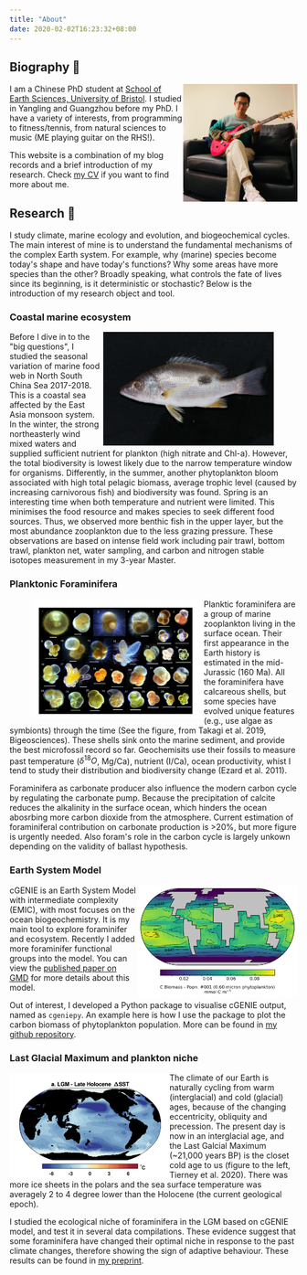 ```yaml
---
title: "About"
date: 2020-02-02T16:23:32+08:00
---
```


## Biography 🌊

<img align="right" src="avatar.png" width="200"/>

I am a Chinese PhD student at [School of Earth Sciences, University of Bristol](http://www.bristol.ac.uk/earthsciences/). I studied in Yangling and Guangzhou before my PhD. I have a variety of interests, from programming to fitness/tennis, from natural sciences to music (ME playing guitar on the RHS!).

This website is a combination of my blog records and a brief introduction of my research. Check [my CV](https://www.dropbox.com/scl/fi/2vtdcs1xo212kcqows4fj/CV-Rui-Ying.pdf?rlkey=cwth2c4g2j3tnmmqf3eiwuw71&dl=0) if you want to find more about me.

## Research 🔬

I study climate, marine ecology and evolution, and biogeochemical cycles. The main interest of mine is to understand the fundamental mechanisms of the complex Earth system. For example, why (marine) species become today's shape and have today's functions? Why some areas have more species than the other? Broadly speaking, what controls the fate of lives since its beginning, is it deterministic or stochastic? Below is the introduction of my research object and tool.

### Coastal marine ecosystem

<figure>
	<img align="right" src="fish.png" width="300">
</figure>

Before I dive in to the "big questions", I studied the seasonal variation of marine food web in North South China Sea 2017-2018. This is a coastal sea affected by the East Asia monsoon system. In the winter, the strong northeasterly wind mixed waters and supplied sufficient nutrient for plankton (high nitrate and Chl-a). However, the total biodiversity is lowest likely due to the narrow temperature window for organisms. Differently, in the summer, another phytoplankton bloom associated with high total pelagic biomass, average trophic level (caused by increasing carnivorous fish) and biodiversity was found. Spring is an interesting time when both temperature and nutrient were limited. This minimises the food resource and makes species to seek different food sources. Thus, we observed more benthic fish in the upper layer, but the most abundance zooplankton due to the less grazing pressure. These observations are based on intense field work including pair trawl, bottom trawl, plankton net, water sampling, and carbon and nitrogen stable isotopes measurement in my 3-year Master.



### Planktonic Foraminifera

<figure>
	<img align="left" src="foram.png" width="300">
</figure>


Planktic foraminifera are a group of marine zooplankton living in the surface ocean. Their first appearance in the Earth history is estimated in the mid-Jurassic (160 Ma). All the foraminifera have calcareous shells, but some species have evolved unique features (e.g., use algae as symbionts) through the time (See the figure, from Takagi et al. 2019, Bigeosciences). These shells sink onto the marine sediment, and provide the best microfossil record so far. Geochemisits use their fossils to measure past temperature ($\delta^{18}O$, Mg/Ca), nutrient (I/Ca), ocean productivity, whist I tend to study their distribution and biodiversity change (Ezard et al. 2011).

Foraminifera as carbonate producer also influence the modern carbon cycle by regulating the carbonate pump. Because the precipitation of calcite reduces the alkalinity in the surface ocean, which hinders the ocean abosrbing more carbon dioxide from the atmosphere. Current estimation of foraminiferal contribution on carbonate production is >20%, but more figure is urgently needed. Also foram's role in the carbon cycle is largely unkown depending on the validity of ballast hypothesis.

### Earth System Model

<img align="right" src="example_map.png" width="280"/>

cGENIE is an Earth System Model with intermediate complexity (EMIC), with most focuses on the ocean biogeochemistry. It is my main tool to explore foraminifer and ecosystem. Recently I added more foraminifer functional groups into the model. You can view the [published paper on GMD](https://gmd.copernicus.org/articles/16/813/2023/gmd-16-813-2023.html) for more details about this model.

Out of interest, I developed a Python package to visualise cGENIE output, named as `cgeniepy`. An example here is how I use the package to plot the carbon biomass of phytoplankton population. More can be found in [my github repository](https://github.com/ruiying-ocean/cgeniepy).

### Last Glacial Maximum and plankton niche

<img align="left" src="lgm.png" width="280"/>

The climate of our Earth is naturally cycling from warm (interglacial) and cold (glacial) ages, because of the changing eccentricity, obliquity and precession. The present day is now in an interglacial age, and the Last Galcial Maximum (~21,000 years BP) is the closet cold age to us (figure to the left, Tierney et al. 2020). There was more ice sheets in the polars and the sea surface temperature was averagely 2 to 4 degree lower than the Holocene (the current geological epoch).

I studied the ecological niche of foraminifera in the LGM based on cGENIE model, and test it in several data compilations. These evidence suggest that some foraminifera have changed their optimal niche in response to the past climate changes, therefore showing the sign of adaptive behaviour. These results can be found in [my preprint](https://doi.org/10.31223/X5D10G).




